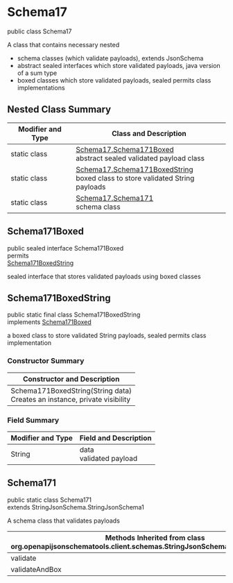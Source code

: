 # Schema17
public class Schema17<br>

A class that contains necessary nested
- schema classes (which validate payloads), extends JsonSchema
- abstract sealed interfaces which store validated payloads, java version of a sum type
- boxed classes which store validated payloads, sealed permits class implementations

## Nested Class Summary
| Modifier and Type | Class and Description |
| ----------------- | ---------------------- |
| static class | [Schema17.Schema171Boxed](#schema171boxed)<br> abstract sealed validated payload class |
| static class | [Schema17.Schema171BoxedString](#schema171boxedstring)<br> boxed class to store validated String payloads |
| static class | [Schema17.Schema171](#schema171)<br> schema class |

## Schema171Boxed
public sealed interface Schema171Boxed<br>
permits<br>
[Schema171BoxedString](#schema171boxedstring)

sealed interface that stores validated payloads using boxed classes

## Schema171BoxedString
public static final class Schema171BoxedString<br>
implements [Schema171Boxed](#schema171boxed)

a boxed class to store validated String payloads, sealed permits class implementation

### Constructor Summary
| Constructor and Description |
| --------------------------- |
| Schema171BoxedString(String data)<br>Creates an instance, private visibility |

### Field Summary
| Modifier and Type | Field and Description |
| ----------------- | ---------------------- |
| String | data<br>validated payload |

## Schema171
public static class Schema171<br>
extends StringJsonSchema.StringJsonSchema1

A schema class that validates payloads

| Methods Inherited from class org.openapijsonschematools.client.schemas.StringJsonSchema.StringJsonSchema1 |
| ------------------------------------------------------------------ |
| validate                                                           |
| validateAndBox                                                     |
